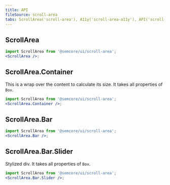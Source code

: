 ```yaml
---
title: API
fileSource: scroll-area
tabs: ScrollArea('scroll-area'), A11y('scroll-area-a11y'), API('scroll-area-api'), Example('scroll-area-code'), Changelog('scroll-area-changelog')
---
```


## ScrollArea

```jsx
import ScrollArea from '@semcore/ui/scroll-area';
<ScrollArea />;
```

<TypesView type="ScrollAreaProps" :types={...types} />

## ScrollArea.Container

This is a wrap over the content to calculate its size. It takes all properties of `Box`.

```jsx
import ScrollArea from '@semcore/ui/scroll-area';
<ScrollArea.Container />;
```

## ScrollArea.Bar

```jsx
import ScrollArea from '@semcore/ui/scroll-area';
<ScrollArea.Bar />;
```

<TypesView type="ScrollBarProps" :types={...types} />

## ScrollArea.Bar.Slider

Stylized div. It takes all properties of `Box`.

```jsx
import ScrollArea from '@semcore/ui/scroll-area';
<ScrollArea.Bar.Slider />;
```

<script setup>import { data as types } from '@types.data.ts';</script>